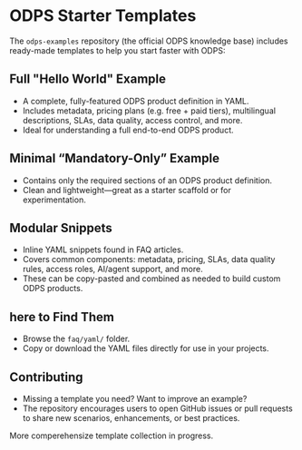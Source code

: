 # ODPS Starter Templates 

The `odps-examples` repository (the official ODPS knowledge base) includes ready-made templates to help you start faster with ODPS:

## Full "Hello World" Example
- A complete, fully-featured ODPS product definition in YAML.
- Includes metadata, pricing plans (e.g. free + paid tiers), multilingual descriptions, SLAs, data quality, access control, and more.
- Ideal for understanding a full end-to-end ODPS product.

## Minimal “Mandatory-Only” Example
- Contains only the required sections of an ODPS product definition.
- Clean and lightweight—great as a starter scaffold or for experimentation.

## Modular Snippets
- Inline YAML snippets found in FAQ articles.
- Covers common components: metadata, pricing, SLAs, data quality rules, access roles, AI/agent support, and more.
- These can be copy-pasted and combined as needed to build custom ODPS products.

## here to Find Them
- Browse the `faq/yaml/` folder.
- Copy or download the YAML files directly for use in your projects.

## Contributing
- Missing a template you need? Want to improve an example?
- The repository encourages users to open GitHub issues or pull requests to share new scenarios, enhancements, or best practices.

More comperehensize template collection in progress. 